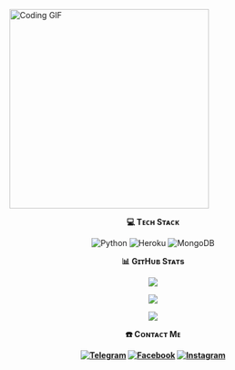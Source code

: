 <img align="center" alt="Coding GIF" width="350" src="https://cdn.dribbble.com/users/730703/screenshots/6581243/avento.gif"></img>

<div align="center">
<b><p align="center">💻 Tᴇᴄʜ Sᴛᴀᴄᴋ</p></b>
<p align="center"><img 

![Python](https://img.shields.io/badge/python-3670A0?style=for-the-badge&logo=python&logoColor=ffdd54) ![Heroku](https://img.shields.io/badge/heroku-%23430098.svg?style=for-the-badge&logo=heroku&logoColor=white) ![MongoDB](https://img.shields.io/badge/MongoDB-%234ea94b.svg?style=for-the-badge&logo=mongodb&logoColor=white) 

<div align="center">
<b><p align="center">📊 GɪᴛHᴜʙ Sᴛᴀᴛs</p></b>

<p align="center">
<img src="https://github-stats-alpha.vercel.app/api/?username=BikashKM&cc=000&tc=00ff00&ic=fff000&include_all_commits=true&bc=fff" align="center"></p></div>

<p align="center">
<img src="https://github-readme-stats.vercel.app/api?username=BikashKM&&show_icons=true&theme=highcontrast" align="center"></p> 

<p align="center">
<img src="https://github-readme-stats.vercel.app/api/top-langs/?username=BikashKM&theme=highcontrast&hide_border=false&include_all_commits=true&layout=compact" align="center"></p>

<div align="center">
<b><p align="center"><b>☎️ Cᴏɴᴛᴀᴄᴛ Mᴇ</p></b>

[![Telegram](https://img.shields.io/badge/Telegram-%231877F2.svg?logo=Telegram&logoColor=white)](https://telegram.me/DARKL0RD_TG) [![Facebook](https://img.shields.io/badge/Facebook-%231877F2.svg?logo=Facebook&logoColor=white)](https://facebook.com/61550232132439) [![Instagram](https://img.shields.io/badge/Instagram-%23E4405F.svg?logo=Instagram&logoColor=white)](https://instagram.com/maity.speaking_) 
